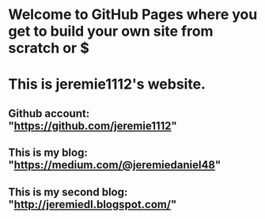 # Welcome to GitHub Pages where you get to build your own site from scratch or $
#  This is jeremie1112's website.
##  Github account: "https://github.com/jeremie1112"
##  This is my blog: "https://medium.com/@jeremiedaniel48"
##  This is my second blog: "http://jeremiedl.blogspot.com/"
